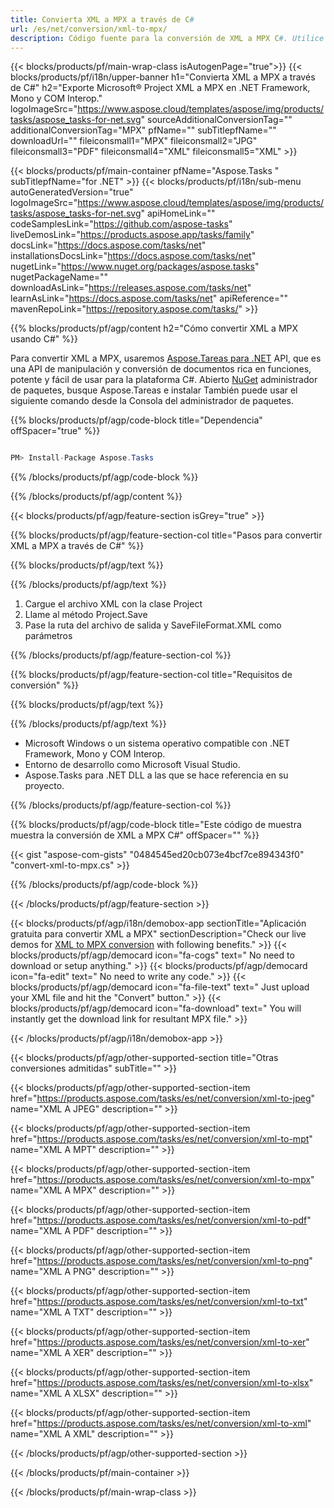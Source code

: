 ```yaml
---
title: Convierta XML a MPX a través de C# 
url: /es/net/conversion/xml-to-mpx/ 
description: Código fuente para la conversión de XML a MPX C#. Utilice el código de ejemplo de API para la conversión de archivos XML por lotes a MPX dentro de VB.NET Asp.NET o cualquier aplicación basada en .NET.
---
```


{{< blocks/products/pf/main-wrap-class isAutogenPage="true">}}
{{< blocks/products/pf/i18n/upper-banner h1="Convierta XML a MPX a través de C#" h2="Exporte Microsoft® Project XML a MPX en .NET Framework, Mono y COM Interop." logoImageSrc="https://www.aspose.cloud/templates/aspose/img/products/tasks/aspose_tasks-for-net.svg" sourceAdditionalConversionTag="" additionalConversionTag="MPX" pfName="" subTitlepfName="" downloadUrl="" fileiconsmall1="MPX" fileiconsmall2="JPG" fileiconsmall3="PDF" fileiconsmall4="XML" fileiconsmall5="XML" >}}

{{< blocks/products/pf/main-container pfName="Aspose.Tasks " subTitlepfName="for .NET" >}}
{{< blocks/products/pf/i18n/sub-menu autoGeneratedVersion="true" logoImageSrc="https://www.aspose.cloud/templates/aspose/img/products/tasks/aspose_tasks-for-net.svg" apiHomeLink="" codeSamplesLink="https://github.com/aspose-tasks" liveDemosLink="https://products.aspose.app/tasks/family" docsLink="https://docs.aspose.com/tasks/net" installationsDocsLink="https://docs.aspose.com/tasks/net" nugetLink="https://www.nuget.org/packages/aspose.tasks" nugetPackageName="" downloadAsLink="https://releases.aspose.com/tasks/net" learnAsLink="https://docs.aspose.com/tasks/net" apiReference="" mavenRepoLink="https://repository.aspose.com/tasks/" >}}

{{% blocks/products/pf/agp/content h2="Cómo convertir XML a MPX usando C#" %}}

Para convertir XML a MPX, usaremos
 [Aspose.Tareas para .NET](https://products.aspose.com/tasks/net)
 API, que es una API de manipulación y conversión de documentos rica en funciones, potente y fácil de usar para la plataforma C#. Abierto
 [NuGet](https://www.nuget.org/packages/aspose.tasks)
 administrador de paquetes, busque
 Aspose.Tareas
 e instalar También puede usar el siguiente comando desde la Consola del administrador de paquetes.

{{% blocks/products/pf/agp/code-block title="Dependencia" offSpacer="true" %}}

```cs

PM> Install-Package Aspose.Tasks

```

{{% /blocks/products/pf/agp/code-block %}}

{{% /blocks/products/pf/agp/content %}}

{{< blocks/products/pf/agp/feature-section isGrey="true" >}}

{{% blocks/products/pf/agp/feature-section-col title="Pasos para convertir XML a MPX a través de C#" %}}

{{% blocks/products/pf/agp/text %}}

{{% /blocks/products/pf/agp/text %}}

1. Cargue el archivo XML con la clase Project
1. Llame al método Project.Save
1. Pase la ruta del archivo de salida y SaveFileFormat.XML como parámetros

{{% /blocks/products/pf/agp/feature-section-col %}}

{{% blocks/products/pf/agp/feature-section-col title="Requisitos de conversión" %}}

{{% blocks/products/pf/agp/text %}}

{{% /blocks/products/pf/agp/text %}}

- Microsoft Windows o un sistema operativo compatible con .NET Framework, Mono y COM Interop.
- Entorno de desarrollo como Microsoft Visual Studio.
- Aspose.Tasks para .NET DLL a las que se hace referencia en su proyecto.

{{% /blocks/products/pf/agp/feature-section-col %}}

{{% blocks/products/pf/agp/code-block title="Este código de muestra muestra la conversión de XML a MPX C#" offSpacer="" %}}

{{< gist "aspose-com-gists" "0484545ed20cb073e4bcf7ce894343f0" "convert-xml-to-mpx.cs" >}}

{{% /blocks/products/pf/agp/code-block %}}

{{< /blocks/products/pf/agp/feature-section >}}

<!-- aboutfile Starts -->

{{< blocks/products/pf/agp/i18n/demobox-app sectionTitle="Aplicación gratuita para convertir XML a MPX" sectionDescription="Check our live demos for [XML to MPX conversion](https://products.aspose.app/tasks/conversion/xml-to-mpx) with following benefits." >}}
        {{< blocks/products/pf/agp/democard icon="fa-cogs" text=" No need to download or setup anything." >}}
        {{< blocks/products/pf/agp/democard icon="fa-edit" text=" No need to write any code." >}}
        {{< blocks/products/pf/agp/democard icon="fa-file-text" text=" Just upload your XML file and hit the \"Convert\" button." >}}
        {{< blocks/products/pf/agp/democard icon="fa-download" text=" You will instantly get the download link for resultant MPX file." >}}

{{< /blocks/products/pf/agp/i18n/demobox-app >}}

<!-- aboutfile Ends -->

{{< blocks/products/pf/agp/other-supported-section title="Otras conversiones admitidas" subTitle="" >}}

{{< blocks/products/pf/agp/other-supported-section-item href="https://products.aspose.com/tasks/es/net/conversion/xml-to-jpeg" name="XML A JPEG" description="" >}}

{{< blocks/products/pf/agp/other-supported-section-item href="https://products.aspose.com/tasks/es/net/conversion/xml-to-mpt" name="XML A MPT" description="" >}}

{{< blocks/products/pf/agp/other-supported-section-item href="https://products.aspose.com/tasks/es/net/conversion/xml-to-mpx" name="XML A MPX" description="" >}}

{{< blocks/products/pf/agp/other-supported-section-item href="https://products.aspose.com/tasks/es/net/conversion/xml-to-pdf" name="XML A PDF" description="" >}}

{{< blocks/products/pf/agp/other-supported-section-item href="https://products.aspose.com/tasks/es/net/conversion/xml-to-png" name="XML A PNG" description="" >}}

{{< blocks/products/pf/agp/other-supported-section-item href="https://products.aspose.com/tasks/es/net/conversion/xml-to-txt" name="XML A TXT" description="" >}}

{{< blocks/products/pf/agp/other-supported-section-item href="https://products.aspose.com/tasks/es/net/conversion/xml-to-xer" name="XML A XER" description="" >}}

{{< blocks/products/pf/agp/other-supported-section-item href="https://products.aspose.com/tasks/es/net/conversion/xml-to-xlsx" name="XML A XLSX" description="" >}}

{{< blocks/products/pf/agp/other-supported-section-item href="https://products.aspose.com/tasks/es/net/conversion/xml-to-xml" name="XML A XML" description="" >}}



{{< /blocks/products/pf/agp/other-supported-section >}}

{{< /blocks/products/pf/main-container >}}
    
{{< /blocks/products/pf/main-wrap-class >}}